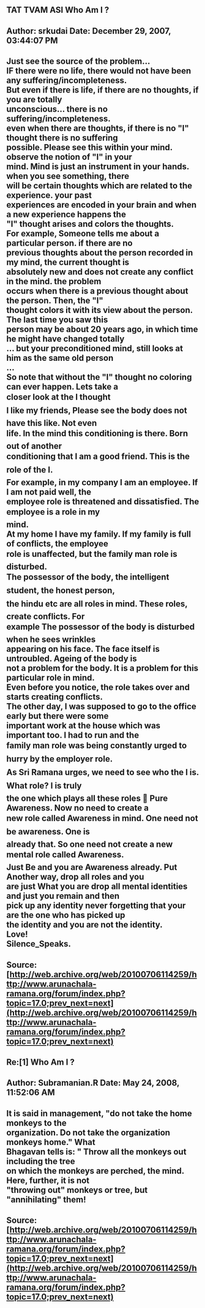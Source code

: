 ## TAT TVAM ASI Who Am I ?  
Author: srkudai             Date: December 29, 2007, 03:44:07 PM  
---  
Just see the source of the problem...   
IF there were no life, there would not have been any suffering/incompleteness.   
But even if there is life, if there are no thoughts, if you are totally  
unconscious... there is no suffering/incompleteness.   
even when there are thoughts, if there is no "I" thought there is no suffering  
possible. Please see this within your mind. observe the notion of "I" in your  
mind. Mind is just an instrument in your hands. when you see something, there  
will be certain thoughts which are related to the experience. your past  
experiences are encoded in your brain and when a new experience happens the  
"I" thought arises and colors the thoughts.   
For example, Someone tells me about a particular person. if there are no  
previous thoughts about the person recorded in my mind, the current thought is  
absolutely new and does not create any conflict in the mind. the problem  
occurs when there is a previous thought about the person. Then, the "I"  
thought colors it with its view about the person. The last time you saw this  
person may be about 20 years ago, in which time he might have changed totally  
... but your preconditioned mind, still looks at him as the same old person  
...   
So note that without the "I" thought no coloring can ever happen. Lets take a  
closer look at the I thought   
I like my friends, Please see the body does not have this like. Not even  
life. In the mind this conditioning is there. Born out of another  
conditioning that I am a good friend. This is the role of the I.   
For example, in my company I am an employee. If I am not paid well, the  
employee role is threatened and dissatisfied. The employee is a role in my  
mind.   
At my home I have my family. If my family is full of conflicts, the employee  
role is unaffected, but the family man role is disturbed.   
The possessor of the body, the intelligent student, the honest person,  
the hindu etc are all roles in mind. These roles, create conflicts. For  
example The possessor of the body is disturbed when he sees wrinkles  
appearing on his face. The face itself is untroubled. Ageing of the body is  
not a problem for the body. It is a problem for this particular role in mind.  
Even before you notice, the role takes over and starts creating conflicts.   
The other day, I was supposed to go to the office early but there were some  
important work at the house which was important too. I had to run and the  
family man role was being constantly urged to hurry by the employer role.   
As Sri Ramana urges, we need to see who the I is. What role? I is truly  
the one which plays all these roles  Pure Awareness. Now no need to create a  
new role called Awareness in mind. One need not be awareness. One is  
already that. So one need not create a new mental role called Awareness.  
Just Be and you are Awareness already. Put Another way, drop all roles and you  
are just What you are drop all mental identities and just you remain and then  
pick up any identity never forgetting that your are the one who has picked up  
the identity and you are not the identity.   
Love!   
Silence_Speaks.
 ---  
Source:[http://web.archive.org/web/20100706114259/http://www.arunachala-ramana.org/forum/index.php?topic=17.0;prev_next=next](http://web.archive.org/web/20100706114259/http://www.arunachala-ramana.org/forum/index.php?topic=17.0;prev_next=next)   
---  

## Re:[1] Who Am I ?  
Author: Subramanian.R       Date: May 24, 2008, 11:52:06 AM  
---  
It is said in management, "do not take the home monkeys to the   
organization. Do not take the organization monkeys home." What   
Bhagavan tells is: " Throw all the monkeys out including the tree   
on which the monkeys are perched, the mind. Here, further, it is not  
"throwing out" monkeys or tree, but "annihilating" them!
 ---  
Source:[http://web.archive.org/web/20100706114259/http://www.arunachala-ramana.org/forum/index.php?topic=17.0;prev_next=next](http://web.archive.org/web/20100706114259/http://www.arunachala-ramana.org/forum/index.php?topic=17.0;prev_next=next)   
---  

